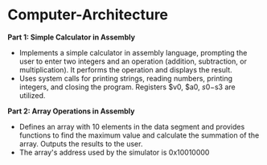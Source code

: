 # Computer-Architecture
**Part 1: Simple Calculator in Assembly**
- Implements a simple calculator in assembly language, prompting the user to enter two integers and an operation (addition, subtraction, or multiplication). It performs the operation and displays the result.
- Uses system calls for printing strings, reading numbers, printing integers, and closing the program. Registers $v0, $a0, $s0-$s3 are utilized.

**Part 2: Array Operations in Assembly**
- Defines an array with 10 elements in the data segment and provides functions to find the maximum value and calculate the summation of the array. Outputs the results to the user.
- The array's address used by the simulator is 0x10010000
